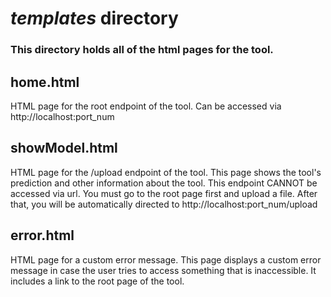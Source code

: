 # *templates* directory
### This directory holds all of the html pages for the tool.

## home.html
HTML page for the root endpoint of the tool. Can be accessed via http://localhost:port_num

## showModel.html
HTML page for the /upload endpoint of the tool. This page shows the tool's prediction and other information about the tool. This endpoint CANNOT be accessed via url. You must go to the root page first and upload a file. After that, you will be automatically directed to http://localhost:port_num/upload

## error.html
HTML page for a custom error message. This page displays a custom error message in case the user tries to access something that is inaccessible. It includes a link to the root page of the tool.


